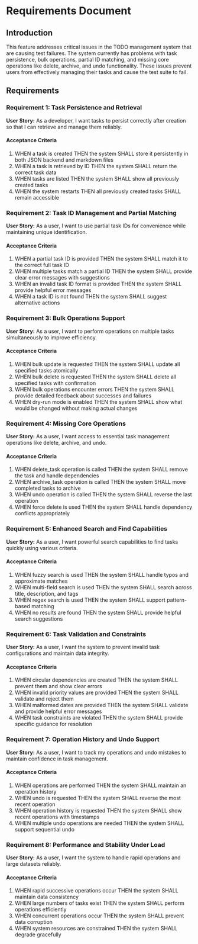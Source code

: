 # Requirements Document

## Introduction

This feature addresses critical issues in the TODO management system that are causing test failures. The system currently has problems with task persistence, bulk operations, partial ID matching, and missing core operations like delete, archive, and undo functionality. These issues prevent users from effectively managing their tasks and cause the test suite to fail.

## Requirements

### Requirement 1: Task Persistence and Retrieval

**User Story:** As a developer, I want tasks to persist correctly after creation so that I can retrieve and manage them reliably.

#### Acceptance Criteria

1. WHEN a task is created THEN the system SHALL store it persistently in both JSON backend and markdown files
2. WHEN a task is retrieved by ID THEN the system SHALL return the correct task data
3. WHEN tasks are listed THEN the system SHALL show all previously created tasks
4. WHEN the system restarts THEN all previously created tasks SHALL remain accessible

### Requirement 2: Task ID Management and Partial Matching

**User Story:** As a user, I want to use partial task IDs for convenience while maintaining unique identification.

#### Acceptance Criteria

1. WHEN a partial task ID is provided THEN the system SHALL match it to the correct full task ID
2. WHEN multiple tasks match a partial ID THEN the system SHALL provide clear error messages with suggestions
3. WHEN an invalid task ID format is provided THEN the system SHALL provide helpful error messages
4. WHEN a task ID is not found THEN the system SHALL suggest alternative actions

### Requirement 3: Bulk Operations Support

**User Story:** As a user, I want to perform operations on multiple tasks simultaneously to improve efficiency.

#### Acceptance Criteria

1. WHEN bulk update is requested THEN the system SHALL update all specified tasks atomically
2. WHEN bulk delete is requested THEN the system SHALL delete all specified tasks with confirmation
3. WHEN bulk operations encounter errors THEN the system SHALL provide detailed feedback about successes and failures
4. WHEN dry-run mode is enabled THEN the system SHALL show what would be changed without making actual changes

### Requirement 4: Missing Core Operations

**User Story:** As a user, I want access to essential task management operations like delete, archive, and undo.

#### Acceptance Criteria

1. WHEN delete_task operation is called THEN the system SHALL remove the task and handle dependencies
2. WHEN archive_task operation is called THEN the system SHALL move completed tasks to archive
3. WHEN undo operation is called THEN the system SHALL reverse the last operation
4. WHEN force delete is used THEN the system SHALL handle dependency conflicts appropriately

### Requirement 5: Enhanced Search and Find Capabilities

**User Story:** As a user, I want powerful search capabilities to find tasks quickly using various criteria.

#### Acceptance Criteria

1. WHEN fuzzy search is used THEN the system SHALL handle typos and approximate matches
2. WHEN multi-field search is used THEN the system SHALL search across title, description, and tags
3. WHEN regex search is used THEN the system SHALL support pattern-based matching
4. WHEN no results are found THEN the system SHALL provide helpful search suggestions

### Requirement 6: Task Validation and Constraints

**User Story:** As a user, I want the system to prevent invalid task configurations and maintain data integrity.

#### Acceptance Criteria

1. WHEN circular dependencies are created THEN the system SHALL prevent them and show clear errors
2. WHEN invalid priority values are provided THEN the system SHALL validate and reject them
3. WHEN malformed dates are provided THEN the system SHALL validate and provide helpful error messages
4. WHEN task constraints are violated THEN the system SHALL provide specific guidance for resolution

### Requirement 7: Operation History and Undo Support

**User Story:** As a user, I want to track my operations and undo mistakes to maintain confidence in task management.

#### Acceptance Criteria

1. WHEN operations are performed THEN the system SHALL maintain an operation history
2. WHEN undo is requested THEN the system SHALL reverse the most recent operation
3. WHEN operation history is requested THEN the system SHALL show recent operations with timestamps
4. WHEN multiple undo operations are needed THEN the system SHALL support sequential undo

### Requirement 8: Performance and Stability Under Load

**User Story:** As a user, I want the system to handle rapid operations and large datasets reliably.

#### Acceptance Criteria

1. WHEN rapid successive operations occur THEN the system SHALL maintain data consistency
2. WHEN large numbers of tasks exist THEN the system SHALL perform operations efficiently
3. WHEN concurrent operations occur THEN the system SHALL prevent data corruption
4. WHEN system resources are constrained THEN the system SHALL degrade gracefully